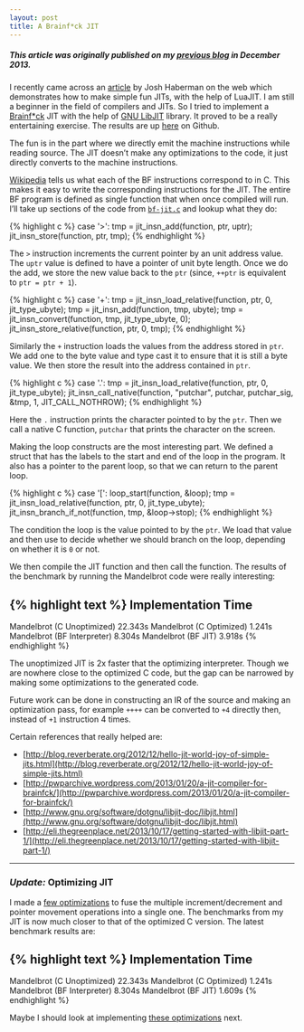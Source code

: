 ```yaml
---
layout: post
title: A Brainf*ck JIT
---
```


##### _This article was originally published on my [previous blog](https://thelimbeck.wordpress.com/2013/12/31/a-brainfck-jit/) in December 2013._

I recently came across an [article](http://blog.reverberate.org/2012/12/hello-jit-world-joy-of-simple-jits.html) by Josh Haberman on the web which demonstrates how to make simple fun JITs, with the help of LuaJIT. I am still a beginner in the field of compilers and JITs. So I tried to implement a [Brainf*ck](http://en.wikipedia.org/wiki/Brainfuck) JIT with the help of [GNU LibJIT](http://www.gnu.org/software/libjit/) library. It proved to be a really entertaining exercise. The results are up [here](https://github.com/sankha93/bf-jit) on Github.

The fun is in the part where we directly emit the machine instructions while reading source. The JIT doesn’t make any optimizations to the code, it just directly converts to the machine instructions.

[Wikipedia](http://en.wikipedia.org/wiki/Brainfuck#Commands) tells us what each of the BF instructions correspond to in C. This makes it easy to write the corresponding instructions for the JIT. The entire BF program is defined as single function that when once compiled will run. I’ll take up sections of the code from [`bf-jit.c`](https://github.com/sankha93/bf-jit/blob/5bd1fe1405eee8b804316b372173b0c6489fbf75/src/bf-jit.c#L47) and lookup what they do:

{% highlight c %}
case '>':
    tmp = jit_insn_add(function, ptr, uptr);
    jit_insn_store(function, ptr, tmp);
{% endhighlight %}

The `>` instruction increments the current pointer by an unit address value. The `uptr` value is defined to have a pointer of unit byte length. Once we do the add, we store the new value back to the `ptr` (since, `++ptr` is equivalent to `ptr = ptr + 1`).

{% highlight c %}
case '+':
    tmp = jit_insn_load_relative(function, ptr, 0, jit_type_ubyte);
    tmp = jit_insn_add(function, tmp, ubyte);
    tmp = jit_insn_convert(function, tmp, jit_type_ubyte, 0);
    jit_insn_store_relative(function, ptr, 0, tmp);
{% endhighlight %}

Similarly the `+` instruction loads the values from the address stored in `ptr`. We add one to the byte value and type cast it to ensure that it is still a byte value. We then store the result into the address contained in `ptr`.

{% highlight c %}
case '.':
    tmp = jit_insn_load_relative(function, ptr, 0, jit_type_ubyte);
    jit_insn_call_native(function, "putchar", putchar, putchar_sig, &tmp, 1, JIT_CALL_NOTHROW);
{% endhighlight %}

Here the `.` instruction prints the character pointed to by the `ptr`. Then we call a native C function, `putchar` that prints the character on the screen.

Making the loop constructs are the most interesting part. We defined a struct that has the labels to the start and end of the loop in the program. It also has a pointer to the parent loop, so that we can return to the parent loop.

{% highlight c %}
case '[':
    loop_start(function, &loop);
    tmp = jit_insn_load_relative(function, ptr, 0, jit_type_ubyte);
    jit_insn_branch_if_not(function, tmp, &loop->stop);
{% endhighlight %}

The condition the loop is the value pointed to by the `ptr`. We load that value and then use to decide whether we should branch on the loop, depending on whether it is `0` or not.

We then compile the JIT function and then call the function. The results of the benchmark by running the Mandelbrot code were really interesting:

{% highlight text %}
Implementation                      Time
----------------------------------------
Mandelbrot (C Unoptimized)       22.343s
Mandelbrot (C Optimized)          1.241s
Mandelbrot (BF Interpreter)       8.304s
Mandelbrot (BF JIT)               3.918s
{% endhighlight %}

The unoptimized JIT is 2x faster that the optimizing interpreter. Though we are nowhere close to the optimized C code, but the gap can be narrowed by making some optimizations to the generated code.

Future work can be done in constructing an IR of the source and making an optimization pass, for example `++++` can be converted to `+4` directly then, instead of `+1` instruction 4 times.

Certain references that really helped are:

* [http://blog.reverberate.org/2012/12/hello-jit-world-joy-of-simple-jits.html](http://blog.reverberate.org/2012/12/hello-jit-world-joy-of-simple-jits.html)
* [http://pwparchive.wordpress.com/2013/01/20/a-jit-compiler-for-brainfck/](http://pwparchive.wordpress.com/2013/01/20/a-jit-compiler-for-brainfck/)
* [http://www.gnu.org/software/dotgnu/libjit-doc/libjit.html](http://www.gnu.org/software/dotgnu/libjit-doc/libjit.html)
* [http://eli.thegreenplace.net/2013/10/17/getting-started-with-libjit-part-1/](http://eli.thegreenplace.net/2013/10/17/getting-started-with-libjit-part-1/)

---

### _Update:_ Optimizing JIT

I made a [few optimizations](https://github.com/sankha93/bf-jit/commit/26acc8b07bebf58e17b1674221dd8ebdb6f3049a) to fuse the multiple increment/decrement and pointer movement operations into a single one. The benchmarks from my JIT is now much closer to that of the optimized C version. The latest benchmark results are:

{% highlight text %}
Implementation                      Time
----------------------------------------
Mandelbrot (C Unoptimized)       22.343s
Mandelbrot (C Optimized)          1.241s
Mandelbrot (BF Interpreter)       8.304s
Mandelbrot (BF JIT)               1.609s
{% endhighlight %}

Maybe I should look at implementing [these optimizations](http://nayuki.eigenstate.org/page/optimizing-brainfuck-compiler) next.
